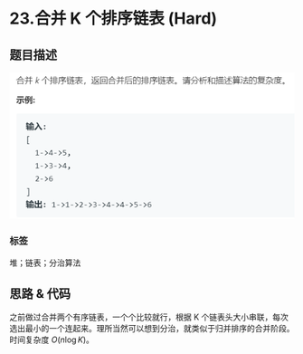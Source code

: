 # 23.合并 K 个排序链表 (Hard)

## 题目描述

![](23.png)

### 标签

堆；链表；分治算法

## 思路 & 代码

之前做过合并两个有序链表，一个个比较就行，根据 K 个链表头大小串联，每次选出最小的一个连起来。理所当然可以想到分治，就类似于归并排序的合并阶段。时间复杂度 $O(n\log K)$。

